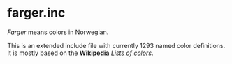 # farger.inc
*Farger* means colors in Norwegian.

This is an extended include file with currently 1293 named color definitions.
It is mostly based on the **Wikipedia** [*Lists of colors*](https://en.wikipedia.org/wiki/Lists_of_colors).
